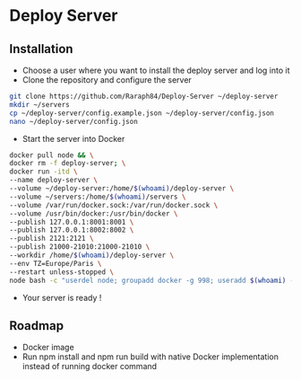 # Deploy Server

## Installation

- Choose a user where you want to install the deploy server and log into it
- Clone the repository and configure the server 
```bash
git clone https://github.com/Raraph84/Deploy-Server ~/deploy-server
mkdir ~/servers
cp ~/deploy-server/config.example.json ~/deploy-server/config.json
nano ~/deploy-server/config.json
```
- Start the server into Docker
```bash
docker pull node && \
docker rm -f deploy-server; \
docker run -itd \
--name deploy-server \
--volume ~/deploy-server:/home/$(whoami)/deploy-server \
--volume ~/servers:/home/$(whoami)/servers \
--volume /var/run/docker.sock:/var/run/docker.sock \
--volume /usr/bin/docker:/usr/bin/docker \
--publish 127.0.0.1:8001:8001 \
--publish 127.0.0.1:8002:8002 \
--publish 2121:2121 \
--publish 21000-21010:21000-21010 \
--workdir /home/$(whoami)/deploy-server \
--env TZ=Europe/Paris \
--restart unless-stopped \
node bash -c "userdel node; groupadd docker -g 998; useradd $(whoami) -G docker; su $(whoami) -c 'node index.js'"
```
- Your server is ready !

## Roadmap
- Docker image
- Run npm install and npm run build with native Docker implementation instead of running docker command
